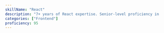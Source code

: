 ```yaml
---
skillName: "React"
description: "7+ years of React expertise. Senior-level proficiency in hooks, SSR, and enterprise-scale applications."
categories: ["Frontend"]
proficiency: 95
---
```

